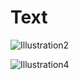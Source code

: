 # Text
![Illustration2](https://user-images.githubusercontent.com/66489122/164242853-665461dc-b09e-48d3-a3cc-fe4e980cf267.png)

![Illustration4](https://user-images.githubusercontent.com/66489122/164242946-d362d8b4-1ea0-493f-bc40-828052cc0ea3.png)
